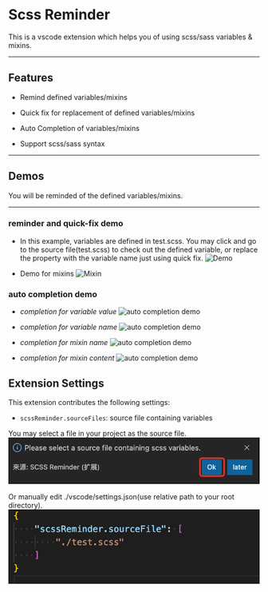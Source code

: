 # Scss Reminder

This is a vscode extension which helps you of using scss/sass variables & mixins.

---

## Features

- Remind defined variables/mixins

- Quick fix for replacement of defined variables/mixins

- Auto Completion of variables/mixins

- Support scss/sass syntax

---

## Demos

You will be reminded of the defined variables/mixins.

---

### reminder and quick-fix demo

- In this example, variables are defined in test.scss. You may click and go to the source file(test.scss) to check out the defined variable, or replace the property with the variable name just using quick fix.
![Demo](https://github.com/patrickli147/demos/blob/main/scss-reminder/scss-reminder.gif?raw=true)

- Demo for mixins
![Mixin](https://github.com/patrickli147/demos/blob/main/scss-reminder/mixin_quickfix.gif?raw=true)

### auto completion demo

- *completion for variable value*
![auto completion demo](https://github.com/patrickli147/demos/blob/main/scss-reminder/completion-value.gif?raw=true)

- *completion for variable name*
![auto completion demo](https://github.com/patrickli147/demos/blob/main/scss-reminder/completion-variable.gif?raw=true)

- *completion for mixin name*
![auto completion demo](https://github.com/patrickli147/demos/blob/main/scss-reminder/mixin_name.gif?raw=true)

- *completion for mixin content*
![auto completion demo](https://github.com/patrickli147/demos/blob/main/scss-reminder/mixin_content.gif?raw=true)

## Extension Settings

This extension contributes the following settings:

- `scssReminder.sourceFiles`: source file containing variables

You may select a file in your project as the source file.
![select a file](https://github.com/patrickli147/demos/blob/main/scss-reminder/selectModal.png?raw=true)

Or manually edit ./vscode/settings.json(use relative path to your root directory).
![settings.json](https://github.com/patrickli147/demos/blob/main/scss-reminder/settings.png?raw=true)
